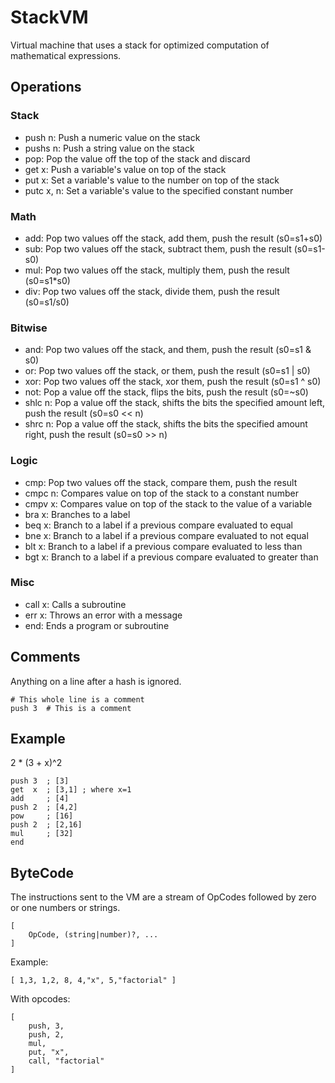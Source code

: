 # StackVM

Virtual machine that uses a stack for optimized computation of mathematical expressions. 

## Operations

### Stack
- push n: Push a numeric value on the stack
- pushs n: Push a string value on the stack
- pop: Pop the value off the top of the stack and discard
- get x: Push a variable's value on top of the stack
- put x: Set a variable's value to the number on top of the stack
- putc x, n: Set a variable's value to the specified constant number

### Math
- add: Pop two values off the stack, add them, push the result (s0=s1+s0)
- sub: Pop two values off the stack, subtract them, push the result (s0=s1-s0)
- mul: Pop two values off the stack, multiply them, push the result (s0=s1*s0)
- div: Pop two values off the stack, divide them, push the result (s0=s1/s0)

### Bitwise
- and: Pop two values off the stack, and them, push the result (s0=s1 & s0)
- or: Pop two values off the stack, or them, push the result (s0=s1 | s0)
- xor: Pop two values off the stack, xor them, push the result (s0=s1 ^ s0)
- not: Pop a value off the stack, flips the bits, push the result (s0=~s0)
- shlc n: Pop a value off the stack, shifts the bits the specified amount left, push the result (s0=s0 << n)
- shrc n: Pop a value off the stack, shifts the bits the specified amount right, push the result (s0=s0 >> n)

### Logic
- cmp: Pop two values off the stack, compare them, push the result
- cmpc n: Compares value on top of the stack to a constant number
- cmpv x: Compares value on top of the stack to the value of a variable
- bra x: Branches to a label
- beq x: Branch to a label if a previous compare evaluated to equal
- bne x: Branch to a label if a previous compare evaluated to not equal
- blt x: Branch to a label if a previous compare evaluated to less than
- bgt x: Branch to a label if a previous compare evaluated to greater than

### Misc
- call x: Calls a subroutine
- err x: Throws an error with a message
- end: Ends a program or subroutine

## Comments
Anything on a line after a hash is ignored.

```
# This whole line is a comment
push 3  # This is a comment
```

## Example

2 * (3 + x)^2

    push 3  ; [3]
    get  x  ; [3,1] ; where x=1
    add     ; [4]
    push 2  ; [4,2]
    pow     ; [16]
    push 2  ; [2,16]
    mul     ; [32]
    end

## ByteCode
The instructions sent to the VM are a stream of OpCodes followed by zero or one numbers or strings.
```
[
    OpCode, (string|number)?, ...
]
```

Example:

```
[ 1,3, 1,2, 8, 4,"x", 5,"factorial" ]
```

With opcodes:
```
[
    push, 3,
    push, 2,
    mul,
    put, "x",
    call, "factorial"
]
```

